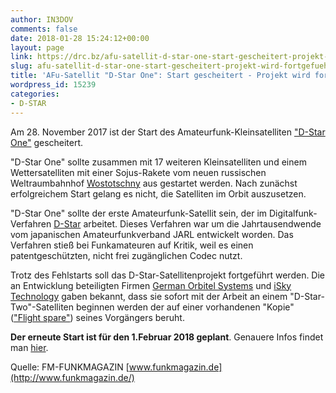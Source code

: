 ```yaml
---
author: IN3DOV
comments: false
date: 2018-01-28 15:24:12+00:00
layout: page
link: https://drc.bz/afu-satellit-d-star-one-start-gescheitert-projekt-wird-fortgefuehrt/
slug: afu-satellit-d-star-one-start-gescheitert-projekt-wird-fortgefuehrt
title: 'AFu-Satellit "D-Star One": Start gescheitert - Projekt wird fortgeführt'
wordpress_id: 15239
categories:
- D-STAR
---
```


Am 28. November 2017 ist der Start des Amateurfunk-Kleinsatelliten ["D-Star One"](http://www.orbitalsystems.de/wp-content/uploads/2017/10/The-final-tests-of-the-D-Star-One-small-satellite_1.jpg) gescheitert.




"D-Star One" sollte zusammen mit 17 weiteren Kleinsatelliten und einem Wettersatelliten mit einer Sojus-Rakete vom neuen russischen Weltraumbahnhof [Wostotschny](https://de.wikipedia.org/wiki/Kosmodrom_Wostotschny) aus gestartet werden. Nach zunächst erfolgreichem Start gelang es nicht, die Satelliten im Orbit auszusetzen.




"D-Star One" sollte der erste Amateurfunk-Satellit sein, der im Digitalfunk-Verfahren [D-Star](https://de.wikipedia.org/wiki/D-STAR) arbeitet. Dieses Verfahren war um die Jahrtausendwende vom japanischen Amateurfunkverband JARL entwickelt worden. Das Verfahren stieß bei Funkamateuren auf Kritik, weil es einen patentgeschützten, nicht frei zugänglichen Codec nutzt. 




Trotz des Fehlstarts soll das D-Star-Satellitenprojekt fortgeführt werden. Die an Entwicklung beteiligten Firmen [German Orbitel Systems](http://www.orbitalsystems.de/) und [iSky Technology](http://www.iskytech.com/) gaben bekannt, dass sie sofort mit der Arbeit an einem "D-Star-Two"-Satelliten beginnen werden der auf einer vorhandenen "Kopie" (["Flight spare"](https://en.wikipedia.org/wiki/Flight_spare)) seines Vorgängers beruht. 




**Der erneute Start ist für den 1.Februar 2018 geplant**. Genauere Infos findet man [hier](http://www.d-star.one).




Quelle: FM-FUNKMAGAZIN
[www.funkmagazin.de](http://www.funkmagazin.de/)
